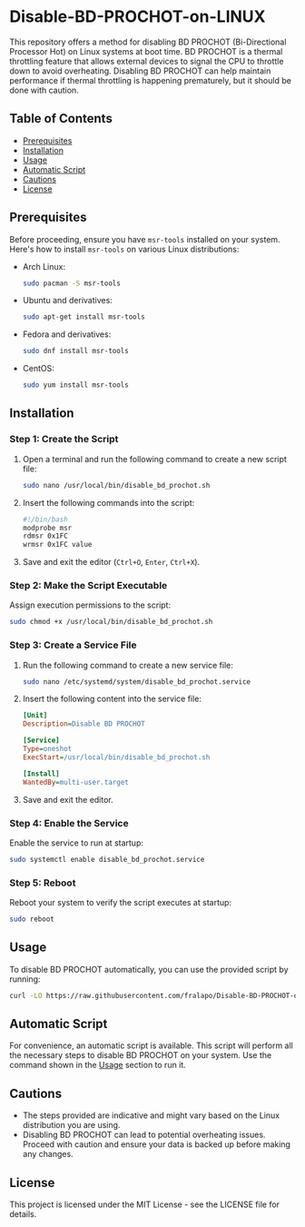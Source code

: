# Disable-BD-PROCHOT-on-LINUX

This repository offers a method for disabling BD PROCHOT (Bi-Directional Processor Hot) on Linux systems at boot time. BD PROCHOT is a thermal throttling feature that allows external devices to signal the CPU to throttle down to avoid overheating. Disabling BD PROCHOT can help maintain performance if thermal throttling is happening prematurely, but it should be done with caution.

## Table of Contents

- [Prerequisites](#prerequisites)
- [Installation](#installation)
- [Usage](#usage)
- [Automatic Script](#automatic-script)
- [Cautions](#cautions)
- [License](#license)

## Prerequisites

Before proceeding, ensure you have `msr-tools` installed on your system. Here's how to install `msr-tools` on various Linux distributions:

- Arch Linux:
  ```bash
  sudo pacman -S msr-tools
  ```
- Ubuntu and derivatives:
  ```bash
  sudo apt-get install msr-tools
  ```
- Fedora and derivatives:
  ```bash
  sudo dnf install msr-tools
  ```
- CentOS:
  ```bash
  sudo yum install msr-tools
  ```

## Installation

### Step 1: Create the Script

1. Open a terminal and run the following command to create a new script file:
   ```sh
   sudo nano /usr/local/bin/disable_bd_prochot.sh
   ```
2. Insert the following commands into the script:
   ```bash
   #!/bin/bash
   modprobe msr
   rdmsr 0x1FC
   wrmsr 0x1FC value
   ```
3. Save and exit the editor (`Ctrl+O`, `Enter`, `Ctrl+X`).

### Step 2: Make the Script Executable

Assign execution permissions to the script:
```sh
sudo chmod +x /usr/local/bin/disable_bd_prochot.sh
```

### Step 3: Create a Service File

1. Run the following command to create a new service file:
   ```sh
   sudo nano /etc/systemd/system/disable_bd_prochot.service
   ```
2. Insert the following content into the service file:
   ```ini
   [Unit]
   Description=Disable BD PROCHOT

   [Service]
   Type=oneshot
   ExecStart=/usr/local/bin/disable_bd_prochot.sh

   [Install]
   WantedBy=multi-user.target
   ```
3. Save and exit the editor.

### Step 4: Enable the Service

Enable the service to run at startup:
```sh
sudo systemctl enable disable_bd_prochot.service
```

### Step 5: Reboot

Reboot your system to verify the script executes at startup:
```sh
sudo reboot
```

## Usage

To disable BD PROCHOT automatically, you can use the provided script by running:
```bash
curl -LO https://raw.githubusercontent.com/fralapo/Disable-BD-PROCHOT-on-LINUX/master/Disable_BD_PROCHOT ; sudo bash Disable_BD_PROCHOT
```

## Automatic Script

For convenience, an automatic script is available. This script will perform all the necessary steps to disable BD PROCHOT on your system. Use the command shown in the [Usage](#usage) section to run it.

## Cautions

- The steps provided are indicative and might vary based on the Linux distribution you are using.
- Disabling BD PROCHOT can lead to potential overheating issues. Proceed with caution and ensure your data is backed up before making any changes.

## License

This project is licensed under the MIT License - see the LICENSE file for details.
